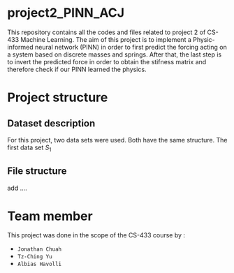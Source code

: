 # project2_PINN_ACJ

This repository contains all the codes and files related to project 2 of CS-433 Machine Learning. The aim of this project is to implement a Physic-informed neural network (PINN) in order to first predict the forcing acting on a system based on discrete masses and springs. After that, the last step is to invert the predicted force in order to obtain the stifness matrix and therefore check if our PINN learned the physics. 

# Project structure 

## Dataset description
For this project, two data sets were used. Both have the same structure. The first data set $S_{1}$


## File structure 
add .... 


# Team member 
This project was done in the scope of the CS-433 course by : 
*   `Jonathan Chuah`
*   `Tz-Ching Yu`
*   `Albias Havolli `
